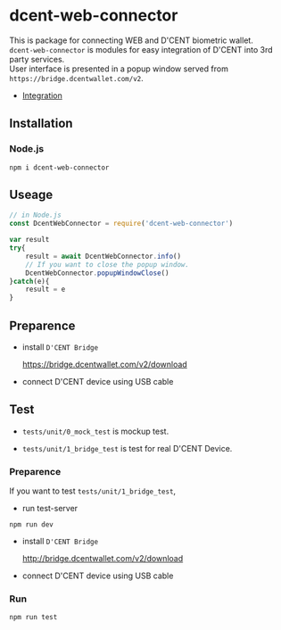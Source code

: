 # dcent-web-connector
This is package for connecting WEB and D'CENT biometric wallet.<br>
`dcent-web-connector` is modules for easy integration of D'CENT into 3rd party services.<br>
User interface is presented in a popup window served from `https://bridge.dcentwallet.com/v2`.

- [Integration](doc/index.md)

## Installation

### Node.js 
```
npm i dcent-web-connector
```

## Useage

```js
// in Node.js
const DcentWebConnector = require('dcent-web-connector')

var result
try{
    result = await DcentWebConnector.info()
    // If you want to close the popup window.
    DcentWebConnector.popupWindowClose()
}catch(e){
    result = e
}
```

## Preparence

- install `D'CENT Bridge`

    https://bridge.dcentwallet.com/v2/download

- connect D'CENT device using USB cable


## Test 

- `tests/unit/0_mock_test` is mockup test.

- `tests/unit/1_bridge_test` is test for real D'CENT Device.

### Preparence
If you want to test `tests/unit/1_bridge_test`,

- run test-server 
```
npm run dev
```

- install `D'CENT Bridge` 

    http://bridge.dcentwallet.com/v2/download

- connect D'CENT device using USB cable



### Run 
```
npm run test
```
